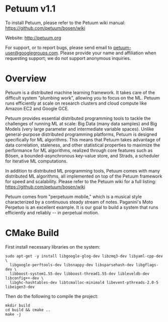 Petuum v1.1
===========

To install Petuum, please refer to the Petuum wiki manual: https://github.com/petuum/bosen/wiki<br>

Website: http://petuum.org

For support, or to report bugs, please send email to petuum-user@googlegroups.com. Please provide your name and affiliation when requesting support; we do not support anonymous inquiries.

Overview
========

Petuum is a distributed machine learning framework. It takes care of the difficult system "plumbing work", allowing you to focus on the ML. Petuum runs efficiently at scale on research clusters and cloud compute like Amazon EC2 and Google GCE.

Petuum provides essential distributed programming tools to tackle the challenges of running ML at scale: Big Data (many data samples) and Big Models (very large parameter and intermediate variable spaces). Unlike general-purpose distributed programming platforms, Petuum is designed specifically for ML algorithms. This means that Petuum takes advantage of data correlation, staleness, and other statistical properties to maximize the performance for ML algorithms, realized through core features such as Bösen, a bounded-asynchronous key-value store, and Strads, a scheduler for iterative ML computations.

In addition to distributed ML programming tools, Petuum comes with many distributed ML algorithms, all implemented on top of the Petuum framework for speed and scalability. Please refer to the Petuum wiki for a full listing: https://github.com/petuum/bosen/wiki

Petuum comes from "perpetuum mobile," which is a musical style characterized by a continuous steady stream of notes. Paganini's Moto Perpetuo is an excellent example. It is our goal to build a system that runs efficiently and reliably -- in perpetual motion.


CMake Build
=========

First install necessary libraries on the system:
```
sudo apt-get -y install libgoogle-glog-dev libzmq3-dev libyaml-cpp-dev \
  libgoogle-perftools-dev libsnappy-dev libsparsehash-dev libgflags-dev \
  libboost-system1.55-dev libboost-thread1.55-dev libleveldb-dev libconfig++-dev \
  libghc-hashtables-dev libtcmalloc-minimal4 libevent-pthreads-2.0-5 libeigen3-dev
```
Then do the following to compile the project:
```
mkdir build
cd build && cmake ..
make -j
```
